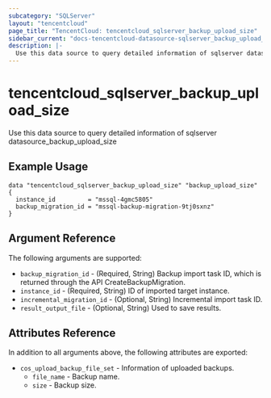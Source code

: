 ```yaml
---
subcategory: "SQLServer"
layout: "tencentcloud"
page_title: "TencentCloud: tencentcloud_sqlserver_backup_upload_size"
sidebar_current: "docs-tencentcloud-datasource-sqlserver_backup_upload_size"
description: |-
  Use this data source to query detailed information of sqlserver datasource_backup_upload_size
---
```


# tencentcloud_sqlserver_backup_upload_size

Use this data source to query detailed information of sqlserver datasource_backup_upload_size

## Example Usage

```hcl
data "tencentcloud_sqlserver_backup_upload_size" "backup_upload_size" {
  instance_id         = "mssql-4gmc5805"
  backup_migration_id = "mssql-backup-migration-9tj0sxnz"
}
```

## Argument Reference

The following arguments are supported:

* `backup_migration_id` - (Required, String) Backup import task ID, which is returned through the API CreateBackupMigration.
* `instance_id` - (Required, String) ID of imported target instance.
* `incremental_migration_id` - (Optional, String) Incremental import task ID.
* `result_output_file` - (Optional, String) Used to save results.

## Attributes Reference

In addition to all arguments above, the following attributes are exported:

* `cos_upload_backup_file_set` - Information of uploaded backups.
  * `file_name` - Backup name.
  * `size` - Backup size.


